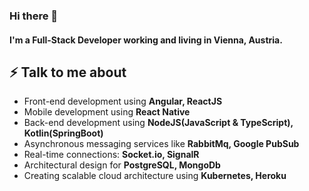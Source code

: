 ### Hi there 👋

#### I'm a Full-Stack Developer working and living in Vienna, Austria.

## ⚡ Talk to me about
- Front-end development using **Angular, ReactJS**
- Mobile development using **React Native**
- Back-end development using **NodeJS(JavaScript & TypeScript), Kotlin(SpringBoot)**
- Asynchronous messaging services like **RabbitMq, Google PubSub**
- Real-time connections:  **Socket.io, SignalR**
- Architectural design for **PostgreSQL, MongoDb**
- Creating scalable cloud architecture using **Kubernetes, Heroku**
